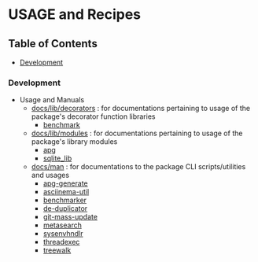 # USAGE and Recipes

## Table of Contents
+ [Development](#development)

### Development
- Usage and Manuals
    - [docs/lib/decorators](docs/lib/decorators) : for documentations pertaining to usage of the package's decorator function libraries
        + [benchmark](docs/lib/decorators/benchmark/README.md)
    - [docs/lib/modules](docs/lib/modules) : for documentations pertaining to usage of the package's library modules
        + [apg](docs/lib/modules/apg/README.md)
        + [sqlite_lib](docs/lib/modules/sqlite_lib/README.md)
    - [docs/man](docs/man) : for documentations to the package CLI scripts/utilities and usages
        + [apg-generate](docs/man/apg-generate/README.md)
        + [asciinema-util](docs/man/asciinema-util/README.md)
        + [benchmarker](docs/man/benchmarker/README.md)
        + [de-duplicator](docs/man/de-duplicator/README.md)
        + [git-mass-update](docs/man/git-mass-update/README.md)
        + [metasearch](docs/man/metasearch/README.md)
        + [sysenvhndlr](docs/man/sysenvhndlr/README.md)
        + [threadexec](docs/man/threadexec/README.md)
        + [treewalk](docs/man/treewalk/README.md)


